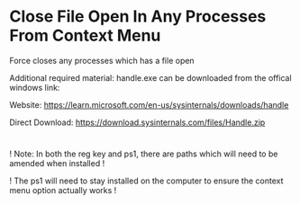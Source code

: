 # Close File Open In Any Processes From Context Menu
Force closes any processes which has a file open

Additional required material: handle.exe can be downloaded from the offical windows link:

Website: https://learn.microsoft.com/en-us/sysinternals/downloads/handle

Direct Download: https://download.sysinternals.com/files/Handle.zip

#
! Note: In both the reg key and ps1, there are paths which will need to be amended when installed !

! The ps1 will need to stay installed on the computer to ensure the context menu option actually works !
